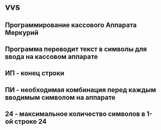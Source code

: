 # vvs
## Программирование кассового Аппарата Меркурий
## Программа переводит текст в символы для ввода на кассовом аппарате
## ИП - конец строки
## ПИ - необходимая комбинация перед каждым вводимым символом на аппарате
## 24 - максимальное количество символов в 1-ой строке 24